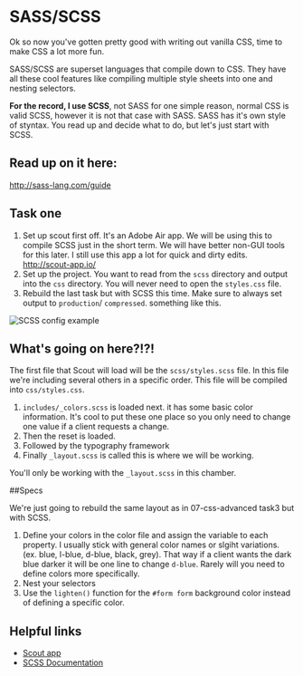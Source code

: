 # SASS/SCSS

Ok so now you've gotten pretty good with writing out vanilla CSS, time to make CSS a lot more fun.

SASS/SCSS are superset languages that compile down to CSS. They have all these cool features like compiling multiple style sheets into one and nesting selectors.

**For the record, I use SCSS**, not SASS for one simple reason, normal CSS is valid SCSS, however it is not that case with SASS. SASS has it's own style of styntax. You read up and decide what to do, but let's just start with SCSS.

## Read up on it here:

http://sass-lang.com/guide

## Task one

1. Set up scout first off. It's an Adobe Air app. We will be using this to compile SCSS just in the short term. We will have better non-GUI tools for this later. I still use this app a lot for quick and dirty edits. http://scout-app.io/
2. Set up the project. You want to read from the `scss` directory and output into the `css` directory. You will never need to open the `styles.css` file.
3. Rebuild the last task but with SCSS this time. Make sure to always set output to `production`/ `compressed`. something like this. 

![SCSS config example](http://tinyimg.io/i/CMjBPQo.png)

## What's going on here?!?!

The first file that Scout will load will be the `scss/styles.scss` file. In this file we're including several others in a specific order. This file will be compiled into `css/styles.css`.

1. `includes/_colors.scss` is loaded next. it has some basic color information. It's cool to put these one place so you only need to change one value if a client requests a change.
2. Then the reset is loaded.
3. Followed by the typography framework
4. Finally `_layout.scss` is called this is where we will be working.

You'll only be working with the `_layout.scss` in this chamber.

##Specs

We're just going to rebuild the same layout as in 07-css-advanced task3 but with SCSS.

1. Define your colors in the color file and assign the variable to each property. I usually stick with general color names or slgiht variations. (ex. blue, l-blue, d-blue, black, grey). That way if a client wants the dark blue darker it will be one line to change `d-blue`. Rarely will you need to define colors more specifically.
2. Nest your selectors
3. Use the `lighten()` function for the `#form form` background color instead of defining a specific color.


## Helpful links

* [Scout app](http://scout-app.io/)
* [SCSS Documentation](http://sass-lang.com/guide)